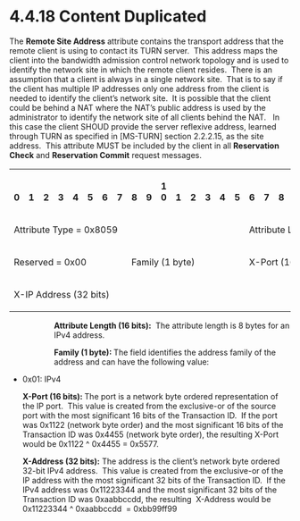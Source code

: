 <html dir="LTR" xmlns:mshelp="http://msdn.microsoft.com/mshelp" xmlns:ddue="http://ddue.schemas.microsoft.com/authoring/2003/5" xmlns:xlink="http://www.w3.org/1999/xlink" xmlns:tool="http://www.microsoft.com/tooltip">
 <body>
 <div id="header">
 <h1 class="heading">4.4.18 Content Duplicated</h1>
 </div>
 <div id="mainSection">
 <div id="mainBody">
 <div id="allHistory" class="saveHistory"></div>
 <div id="sectionSection0" class="section" name="collapseableSection">
 

<p>The <b>Remote Site Address</b> attribute contains the
transport address that the remote client is using to contact its TURN server. 
This address maps the client into the bandwidth admission control network
topology and is used to identify the network site in which the remote client
resides.  There is an assumption that a client is always in a single network
site.  That is to say if the client has multiple IP addresses only one address
from the client is needed to identify the client’s network site.  It is
possible that the client could be behind a NAT where the NAT’s public address
is used by the administrator to identify the network site of all clients behind
the NAT.   In this case the client SHOUD provide the server reflexive address,
learned through TURN as specified in <mshelp:link keywords="9e434b27-eb13-4249-b031-2d15c3835c8b" tabindex="0">[MS-TURN]</mshelp:link>
section 2.2.2.15, as the site address.  This attribute MUST be included by the
client in all <b>Reservation Check</b> and <b>Reservation Commit</b> request
messages.</p>

<table>
 <tr>
 <th><p><br>0</p></th>
 <th><p><br>1</p></th>
 <th><p><br>2</p></th>
 <th><p><br>3</p></th>
 <th><p><br>4</p></th>
 <th><p><br>5</p></th>
 <th><p><br>6</p></th>
 <th><p><br>7</p></th>
 <th><p><br>8</p></th>
 <th><p><br>9</p></th>
 <th><p>1<br>0</p></th>
 <th><p><br>1</p></th>
 <th><p><br>2</p></th>
 <th><p><br>3</p></th>
 <th><p><br>4</p></th>
 <th><p><br>5</p></th>
 <th><p><br>6</p></th>
 <th><p><br>7</p></th>
 <th><p><br>8</p></th>
 <th><p><br>9</p></th>
 <th><p>2<br>0</p></th>
 <th><p><br>1</p></th>
 <th><p><br>2</p></th>
 <th><p><br>3</p></th>
 <th><p><br>4</p></th>
 <th><p><br>5</p></th>
 <th><p><br>6</p></th>
 <th><p><br>7</p></th>
 <th><p><br>8</p></th>
 <th><p><br>9</p></th>
 <th><p>3<br>0</p></th>
 <th><p><br>1</p></th>
 </tr>
 <tr>
 <td colspan="16">
 <p>Attribute
 Type = 0x8059</p>
 </td>
 <td colspan="16">
 <p>Attribute
 Length (16 bits)</p>
 </td>
 </tr>
 <tr>
 <td colspan="8">
 <p>Reserved
 = 0x00</p>
 </td>
 <td colspan="8">
 <p>Family
 (1 byte)</p>
 </td>
 <td colspan="16">
 <p>X-Port
 (16 bits)</p>
 </td>
 </tr>
 <tr>
 <td colspan="32">
 <p>X-IP
 Address (32 bits)</p>
 </td>
 </tr>
</table>

<dl>
<dd>
<dl>
<dd>
<p><b>Attribute Length (16 bits):</b>  The attribute
length is 8 bytes for an IPv4 address.</p>
</dd>
<dd>
<p><b>Family (1 byte): </b>The field identifies the
address family of the address and can have the following value:</p>
</dd></dl></dd></dl>



<ul><li><p><span><span> 
</span></span>0x01: IPv4</p>

<p><b>X-Port (16 bits): </b>The port is a network byte
ordered representation of the IP port.  This value is created from the
exclusive-or of the source port with the most significant 16 bits of the
Transaction ID.  If the port was 0x1122 (network byte order) and the most
significant 16 bits of the Transaction ID was 0x4455 (network byte order), the
resulting X-Port would be 0x1122 ^ 0x4455 = 0x5577. </p>

<p><b>X-Address (32 bits):</b> The address is the
client’s network byte ordered 32-bit IPv4 address.  This value is created from
the exclusive-or of the IP address with the most significant 32 bits of the
Transaction ID.  If the IPv4 address was 0x11223344 and the most significant 32
bits of the Transaction ID was 0xaabbccdd, the resulting  X-Address would be
0x11223344 ^ 0xaabbccdd  = 0xbb99ff99</p>

</li></ul>
 </div>
 </div>
 </div>
 </body>
</html>